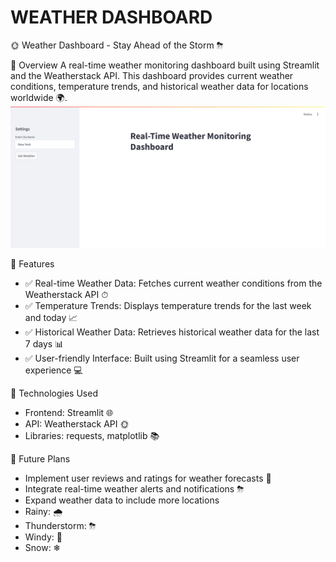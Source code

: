 # WEATHER DASHBOARD

🌞 Weather Dashboard - Stay Ahead of the Storm ⛈

📌 Overview
A real-time weather monitoring dashboard built using Streamlit and the Weatherstack API. This dashboard provides current weather conditions, temperature trends, and historical weather data for locations worldwide 🌍.
![image alt](https://github.com/PavaniDasari-273/weather-dashboard/blob/be122d1809bbae218e570946e21557090cb85fc5/Screenshot%20(2).png)

🎯 Features
- ✅ Real-time Weather Data: Fetches current weather conditions from the Weatherstack API ⏱
- ✅ Temperature Trends: Displays temperature trends for the last week and today 📈
- ✅ Historical Weather Data: Retrieves historical weather data for the last 7 days 📊
- ✅ User-friendly Interface: Built using Streamlit for a seamless user experience 💻

🔧 Technologies Used
- Frontend: Streamlit 🌐
- API: Weatherstack API 🌞
- Libraries: requests, matplotlib 📚




🚀 Future Plans
- Implement user reviews and ratings for weather forecasts 🌟
- Integrate real-time weather alerts and notifications ⛈
- Expand weather data to include more locations 
- Rainy: 🌧
- Thunderstorm: ⛈
- Windy: 💨
- Snow: ❄


